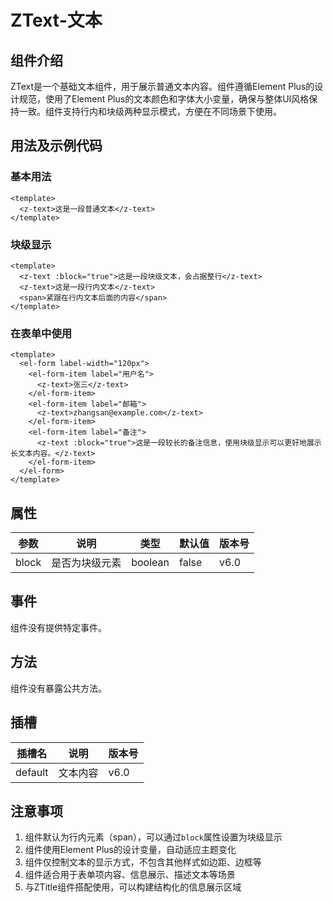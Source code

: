 # ZText-文本
## 组件介绍
ZText是一个基础文本组件，用于展示普通文本内容。组件遵循Element Plus的设计规范，使用了Element Plus的文本颜色和字体大小变量，确保与整体UI风格保持一致。组件支持行内和块级两种显示模式，方便在不同场景下使用。

## 用法及示例代码
### 基本用法
```vue
<template>
  <z-text>这是一段普通文本</z-text>
</template>

```

### 块级显示
```vue
<template>
  <z-text :block="true">这是一段块级文本，会占据整行</z-text>
  <z-text>这是一段行内文本</z-text>
  <span>紧跟在行内文本后面的内容</span>
</template>

```

### 在表单中使用
```vue
<template>
  <el-form label-width="120px">
    <el-form-item label="用户名">
      <z-text>张三</z-text>
    </el-form-item>
    <el-form-item label="邮箱">
      <z-text>zhangsan@example.com</z-text>
    </el-form-item>
    <el-form-item label="备注">
      <z-text :block="true">这是一段较长的备注信息，使用块级显示可以更好地展示长文本内容。</z-text>
    </el-form-item>
  </el-form>
</template>

```

## 属性
| 参数 | 说明 | 类型 | 默认值 | 版本号 |
| --- | --- | --- | --- | --- |
| block | 是否为块级元素 | boolean | false | v6.0 |


## 事件
组件没有提供特定事件。

## 方法
组件没有暴露公共方法。

## 插槽
| 插槽名 | 说明 | 版本号 |
| --- | --- | --- |
| default | 文本内容 | v6.0 |


## 注意事项
1. 组件默认为行内元素（span），可以通过`block`属性设置为块级显示
2. 组件使用Element Plus的设计变量，自动适应主题变化
3. 组件仅控制文本的显示方式，不包含其他样式如边距、边框等
4. 组件适合用于表单项内容、信息展示、描述文本等场景
5. 与ZTitle组件搭配使用，可以构建结构化的信息展示区域

